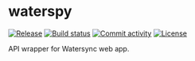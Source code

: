 # waterspy

[![Release](https://img.shields.io/github/v/release/zawadzkim/waterspy)](https://img.shields.io/github/v/release/zawadzkim/waterspy)
[![Build status](https://img.shields.io/github/actions/workflow/status/zawadzkim/waterspy/main.yml?branch=main)](https://github.com/zawadzkim/waterspy/actions/workflows/main.yml?query=branch%3Amain)
[![Commit activity](https://img.shields.io/github/commit-activity/m/zawadzkim/waterspy)](https://img.shields.io/github/commit-activity/m/zawadzkim/waterspy)
[![License](https://img.shields.io/github/license/zawadzkim/waterspy)](https://img.shields.io/github/license/zawadzkim/waterspy)

API wrapper for Watersync web app.
